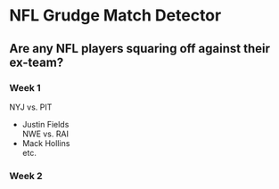 # NFL Grudge Match Detector
## Are any NFL players squaring off against their ex-team?
### Week 1
NYJ vs. PIT  
- Justin Fields\
NWE vs. RAI
- Mack Hollins\
etc.   
### Week 2


